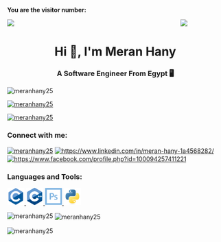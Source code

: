 **You are the visitor number:**

<p>
  <a href="https://count.getloli.com/"><img src="https://count.getloli.com/get/@:devbn3li"></a>
  <img src="https://media.giphy.com/media/M9gbBd9nbDrOTu1Mqx/giphy.gif" align="right" width="100"/>
</p>
<h1 align="center">Hi 👋, I'm Meran Hany</h1>
<h3 align="center">A Software Engineer From Egypt 🖥</h3>

<p align="left"> <img src="https://komarev.com/ghpvc/?username=meranhany25&label=Profile%20views&color=0e75b6&style=flat" alt="meranhany25" /> </p>

<p align="left"> <a href="https://github.com/ryo-ma/github-profile-trophy"><img src="https://github-profile-trophy.vercel.app/?username=meranhany25" alt="meranhany25" /></a> </p>

<p align="left"> <a href="https://twitter.com/meranhany25" target="blank"><img src="https://img.shields.io/twitter/follow/meranhany25?logo=twitter&style=for-the-badge" alt="meranhany25" /></a> </p>

<h3 align="left">Connect with me:</h3>
<p align="left">
<a href="https://twitter.com/meranhany25" target="blank"><img align="center" src="https://raw.githubusercontent.com/rahuldkjain/github-profile-readme-generator/master/src/images/icons/Social/twitter.svg" alt="meranhany25" height="30" width="40" /></a>
<a href="https://linkedin.com/in/https://www.linkedin.com/in/meran-hany-1a4568282/" target="blank"><img align="center" src="https://raw.githubusercontent.com/rahuldkjain/github-profile-readme-generator/master/src/images/icons/Social/linked-in-alt.svg" alt="https://www.linkedin.com/in/meran-hany-1a4568282/" height="30" width="40" /></a>
<a href="https://fb.com/https://www.facebook.com/profile.php?id=100094257411221" target="blank"><img align="center" src="https://raw.githubusercontent.com/rahuldkjain/github-profile-readme-generator/master/src/images/icons/Social/facebook.svg" alt="https://www.facebook.com/profile.php?id=100094257411221" height="30" width="40" /></a>
</p>

<h3 align="left">Languages and Tools:</h3>
<p align="left"> <a href="https://www.cprogramming.com/" target="_blank" rel="noreferrer"> <img src="https://raw.githubusercontent.com/devicons/devicon/master/icons/c/c-original.svg" alt="c" width="40" height="40"/> </a> <a href="https://www.w3schools.com/cpp/" target="_blank" rel="noreferrer"> <img src="https://raw.githubusercontent.com/devicons/devicon/master/icons/cplusplus/cplusplus-original.svg" alt="cplusplus" width="40" height="40"/> </a> <a href="https://www.photoshop.com/en" target="_blank" rel="noreferrer"> <img src="https://raw.githubusercontent.com/devicons/devicon/master/icons/photoshop/photoshop-line.svg" alt="photoshop" width="40" height="40"/> </a> <a href="https://www.python.org" target="_blank" rel="noreferrer"> <img src="https://raw.githubusercontent.com/devicons/devicon/master/icons/python/python-original.svg" alt="python" width="40" height="40"/> </a> </p>

<p><img align="left" src="https://github-readme-stats.vercel.app/api/top-langs?username=meranhany25&show_icons=true&locale=en&layout=compact" alt="meranhany25" /></p>

<p>&nbsp;<img align="center" src="https://github-readme-stats.vercel.app/api?username=meranhany25&show_icons=true&locale=en" alt="meranhany25" /></p>

<p><img align="center" src="https://github-readme-streak-stats.herokuapp.com/?user=meranhany25&" alt="meranhany25" /></p>
